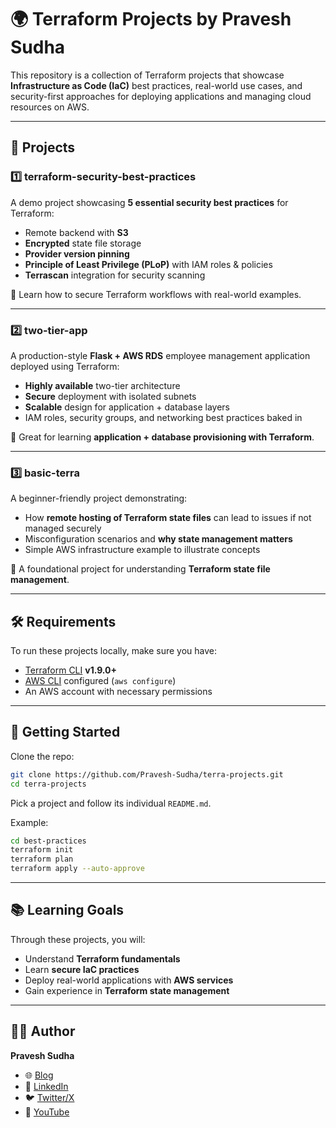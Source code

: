 # 🌍 Terraform Projects by Pravesh Sudha

This repository is a collection of Terraform projects that showcase **Infrastructure as Code (IaC)** best practices, real-world use cases, and security-first approaches for deploying applications and managing cloud resources on AWS.

---

## 📂 Projects

### 1️⃣ terraform-security-best-practices
A demo project showcasing **5 essential security best practices** for Terraform:
- Remote backend with **S3**
- **Encrypted** state file storage
- **Provider version pinning**
- **Principle of Least Privilege (PLoP)** with IAM roles & policies
- **Terrascan** integration for security scanning

🔑 Learn how to secure Terraform workflows with real-world examples.

---

### 2️⃣ two-tier-app
A production-style **Flask + AWS RDS** employee management application deployed using Terraform:
- **Highly available** two-tier architecture
- **Secure** deployment with isolated subnets
- **Scalable** design for application + database layers
- IAM roles, security groups, and networking best practices baked in

🚀 Great for learning **application + database provisioning with Terraform**.

---

### 3️⃣ basic-terra
A beginner-friendly project demonstrating:
- How **remote hosting of Terraform state files** can lead to issues if not managed securely
- Misconfiguration scenarios and **why state management matters**
- Simple AWS infrastructure example to illustrate concepts

📘 A foundational project for understanding **Terraform state file management**.

---

## 🛠️ Requirements

To run these projects locally, make sure you have:
- [Terraform CLI](https://developer.hashicorp.com/terraform/downloads) **v1.9.0+**
- [AWS CLI](https://docs.aws.amazon.com/cli/latest/userguide/getting-started-install.html) configured (`aws configure`)
- An AWS account with necessary permissions

---

## 🚀 Getting Started

Clone the repo:
```bash
git clone https://github.com/Pravesh-Sudha/terra-projects.git
cd terra-projects
```

Pick a project and follow its individual `README.md`.

Example:

```bash
cd best-practices
terraform init
terraform plan
terraform apply --auto-approve
```

---

## 📚 Learning Goals

Through these projects, you will:

* Understand **Terraform fundamentals**
* Learn **secure IaC practices**
* Deploy real-world applications with **AWS services**
* Gain experience in **Terraform state management**

---

## 👨‍💻 Author

**Pravesh Sudha**

* 🌐 [Blog](https://blog.praveshsudha.com)
* 💼 [LinkedIn](https://www.linkedin.com/in/pravesh-sudha/)
* 🐦 [Twitter/X](https://x.com/praveshstwt)
* 🎥 [YouTube](https://www.youtube.com/@pravesh-sudha)